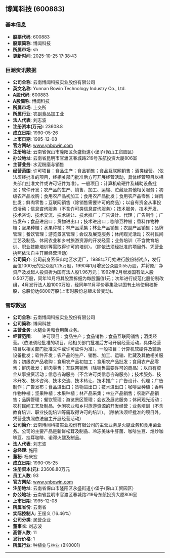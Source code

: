 ## 博闻科技 (600883)

### 基本信息

- **股票代码**: 600883
- **股票简称**: 博闻科技
- **所属市场**: sh
- **更新时间**: 2025-10-25 17:38:43

### 巨潮资讯数据

- **公司全称**: 云南博闻科技实业股份有限公司
- **英文名称**: Yunnan Bowin Technology Industry Co., Ltd.
- **A股代码**: 600883
- **A股简称**: 博闻科技
- **所属市场**: 上交所
- **所属行业**: 农副食品加工业
- **法人代表**: 刘志波
- **注册资本(万元)**: 23608.8
- **成立日期**: 1990-05-26
- **上市日期**: 1995-12-08
- **官方网站**: www.ynbowin.com
- **注册地址**: 云南省保山市隆阳区永盛街道小堡子(保山工贸园区)
- **办公地址**: 云南省昆明市官渡区春城路219号东航投资大厦806室
- **主营业务**: 水泥粉磨与销售
- **经营范围**: 许可项目：食品生产；食品销售；食品互联网销售；酒类经营。（依法须经批准的项目，经相关部门批准后方可开展经营活动，具体经营项目以相关部门批准文件或许可证件为准）。一般项目：计算机软硬件及辅助设备批发；软件开发；农产品的生产、销售、加工、运输、贮藏及其他相关服务；初级农产品收购；食用农产品初加工；食用农产品批发；食用农产品零售；鲜肉批发；鲜肉零售；互联网销售（除销售需要许可的商品）；以自有资金从事投资活动；信息咨询服务（不含许可类信息咨询服务）；技术服务、技术开发、技术咨询、技术交流、技术转让、技术推广；广告设计、代理；广告制作；广告发布；食品进出口；货物进出口；技术进出口；咖啡豆种植；香料作物种植；坚果种植；水果种植；林产品采集；林业产品销售；农副产品销售；品牌管理；餐饮管理；游览景区管理；会议及展览服务；休闲观光活动；农村民间工艺及制品、休闲农业和乡村旅游资源的开发经营；业务培训（不含教育培训、职业技能培训等需取得许可的培训）。（除依法须经批准的项目外，凭营业执照依法自主开展经营活动）
- **公司简介**: 公司前身系保山地区水泥厂，1988年7月始进行股份制试点，发行面值1000元的公众股1.25万股，1990年1月增发公众股0.55万股，并将原厂净资产及发起人投资折为国有法人股1.96万元；1992年2月增发国有法人股0.507万股，同年10月将其股票拆细为每股面值1元；次年进行规范化股份制改组，4月发行法人股1000万股，经同年11月平价募集及以国有土地使用权折股，总股份达6800万股(上市时股份总额未曾变动)。

### 雪球数据

- **公司全称**: 云南博闻科技实业股份有限公司
- **公司简称**: 博闻科技
- **主营业务**: 火腿业务和食用菌业务。
- **经营范围**: 　　许可项目：食品生产；食品销售；食品互联网销售；酒类经营。（依法须经批准的项目，经相关部门批准后方可开展经营活动，具体经营项目以相关部门批准文件或许可证件为准）。一般项目：计算机软硬件及辅助设备批发；软件开发；农产品的生产、销售、加工、运输、贮藏及其他相关服务；初级农产品收购；食用农产品初加工；食用农产品批发；食用农产品零售；鲜肉批发；鲜肉零售；互联网销售（除销售需要许可的商品）；以自有资金从事投资活动；信息咨询服务（不含许可类信息咨询服务）；技术服务、技术开发、技术咨询、技术交流、技术转让、技术推广；广告设计、代理；广告制作；广告发布；食品进出口；货物进出口；技术进出口；咖啡豆种植；香料作物种植；坚果种植；水果种植；林产品采集；林业产品销售；农副产品销售；品牌管理；餐饮管理；游览景区管理；会议及展览服务；休闲观光活动；农村民间工艺及制品、休闲农业和乡村旅游资源的开发经营；业务培训（不含教育培训、职业技能培训等需取得许可的培训）。（除依法须经批准的项目外，凭营业执照依法自主开展经营活动）
- **公司简介**: 云南博闻科技实业股份有限公司的主营业务是火腿业务和食用菌业务。公司的主要产品是新鲜松茸及制品、冷冻美味牛肝菌、咖啡生豆、焙炒咖啡豆、挂耳咖啡、诺邓火腿及制品。
- **法人代表**: 刘志波
- **总经理**: 施阳
- **董秘**: 杨庆宏
- **成立日期**: 1990-05-25
- **注册资本(元)**: 23608.80万元
- **员工人数**: 93
- **官方网站**: www.ynbowin.com
- **注册地址**: 云南省保山市隆阳区永盛街道小堡子(保山工贸园区)
- **办公地址**: 云南省昆明市官渡区春城路219号东航投资大厦806室
- **上市日期**: 1995-12-08
- **所属省份**: 云南省
- **实际控制人**: 王绥义 (16.46%)
- **公司分类**: 民营企业
- **董事长**: 刘志波
- **高管人数**: 11
- **发行价格**: 1
- **所属行业**: 种植业与林业 (BK0001)

---